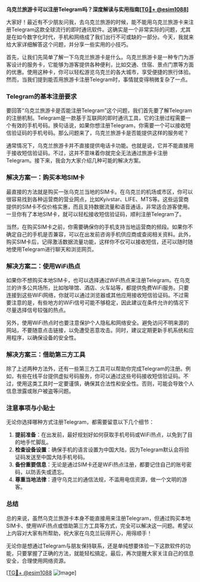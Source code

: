 **乌克兰旅游卡可以注册Telegram吗？深度解读与实用指南[[TG💪+ @esim1088](https://t.me/s/esim1088)]**

大家好！最近有不少朋友问我，去乌克兰旅游的时候，能不能用乌克兰旅游卡来注册Telegram这款全球流行的即时通讯软件。这确实是一个非常实际的问题，尤其是在如今数字化时代，手机和网络成了我们出行不可或缺的一部分。今天，我就来给大家详细解答这个问题，并分享一些实用的小技巧。

首先，让我们先简单了解一下乌克兰旅游卡是什么。乌克兰旅游卡是一种专门为游客设计的服务卡，它能够为游客提供各种便利，比如交通、住宿、景点门票等方面的优惠。使用这种卡，你可以轻松游览乌克兰的各大城市，享受便捷的旅行体验。然而，当我们提到能否用旅游卡注册Telegram时，事情就变得稍微复杂了一点。

### Telegram的基本注册要求

要回答“乌克兰旅游卡是否能注册Telegram”这个问题，我们首先要了解Telegram的注册机制。Telegram是一款基于互联网的即时通讯工具，它的注册过程需要一个有效的手机号码。换句话说，如果你想注册Telegram，你需要一个可以接收短信验证码的手机号码。那么问题来了，乌克兰旅游卡是否能提供这样的服务呢？

通常情况下，乌克兰旅游卡并不直接提供电话卡功能。也就是说，它并不能直接用于接收短信验证码。不过，这并不意味着你就完全无法通过旅游卡注册Telegram。接下来，我会为大家介绍几种可能的解决方案。

### 解决方案一：购买本地SIM卡

最直接的方法就是购买一张乌克兰当地的SIM卡。在乌克兰的机场或市区，你可以很容易找到各种运营商的营业网点，比如Kyivstar、LIFE、MTS等。这些运营商提供的SIM卡不仅价格实惠，而且支持数据流量和语音通话，非常适合游客使用。一旦你有了本地SIM卡，就可以轻松接收短信验证码，顺利注册Telegram了。

当然，在购买SIM卡之前，你需要确保你的手机支持当地运营商的频段。如果你不确定自己的手机是否兼容，可以在出发前咨询手机供应商或查阅相关资料。此外，购买SIM卡后，记得激活数据流量功能，这样你不仅可以接收短信，还可以随时随地使用Telegram进行聊天和浏览网页。

### 解决方案二：使用WiFi热点

如果你不想购买本地SIM卡，也可以选择通过WiFi热点来注册Telegram。在乌克兰的许多公共场所，比如咖啡馆、酒店、火车站等，都提供免费WiFi服务。只要连接到这些WiFi网络，你就可以通过浏览器或其他应用接收短信验证码。不过需要注意的是，有些地方的WiFi信号可能不够稳定，因此建议在条件允许的情况下尽量选择信号较强的热点。

另外，使用WiFi热点时也要注意保护个人隐私和网络安全。避免访问不明来源的网站，不要随意点击链接，以免遭受恶意攻击。同时，建议定期更新手机系统和应用程序，以确保设备的安全性。

### 解决方案三：借助第三方工具

除了上述两种方法外，还有一些第三方工具可以帮助你完成Telegram的注册。例如，有些在线平台提供虚拟号码服务，你可以通过这些号码接收短信验证码。不过，使用这类工具时一定要谨慎，确保其合法性和安全性。否则，可能会导致个人信息泄露或账户被盗等问题。

### 注意事项与小贴士

无论你选择哪种方式注册Telegram，都需要留意以下几个细节：

1. **提前准备**：在出发前，最好规划好如何获取手机号码或WiFi热点，以免到了目的地手忙脚乱。
2. **检查设备设置**：确保手机的语言设置为中国大陆，因为Telegram默认会将验证码发送至中国大陆手机号码。
3. **备份重要信息**：无论是通过SIM卡还是WiFi热点注册，都要记住自己的账号密码，以防丢失或遗忘。
4. **尊重当地法律**：遵守乌克兰的通信法规，不滥用电信资源，做一个文明的游客。

### 总结

总的来说，虽然乌克兰旅游卡本身不能直接用来注册Telegram，但通过购买本地SIM卡、使用WiFi热点或借助第三方工具等方式，完全可以解决这一问题。希望以上内容对大家有所帮助，祝大家在乌克兰玩得开心，用得顺手！

无论你是想通过Telegram与朋友保持联系，还是单纯想要体验一下这款软件的功能，只要掌握了正确的方法，就能轻松搞定。最后，再次提醒大家关注自己的信息安全，合理使用网络资源。

[[TG💪+ @esim1088](https://t.me/s/esim1088) ![Image](https://i.postimg.cc/4NQfJmqS/Snipaste-2025-05-13-00-14-12.png)]